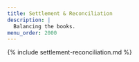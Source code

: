 ```yaml
---
title: Settlement & Reconciliation
description: |
  Balancing the books.
menu_order: 2000
---
```


{% include settlement-reconciliation.md %}
